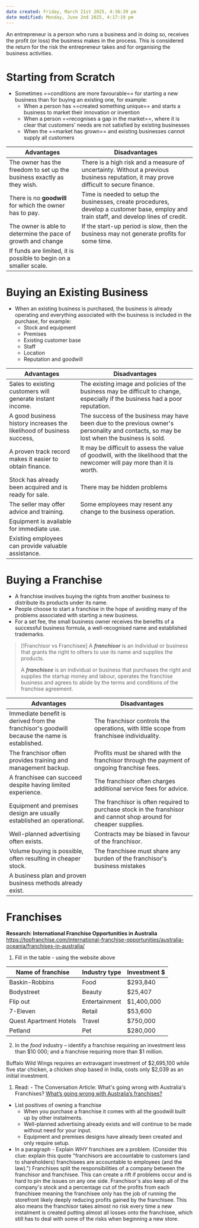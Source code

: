 ```yaml
---
date created: Friday, March 21st 2025, 4:36:39 pm
date modified: Monday, June 2nd 2025, 4:17:19 pm
---
```


An entrepreneur is a person who runs a business and in doing so, receives the profit (or loss) the business makes in the process. This is considered the return for the risk the entrepreneur takes and for organising the business activities.
# Starting from Scratch
- Sometimes ==conditions are more favourable== for starting a new business than for buying an existing one, for example:
	- When a person has ==created something unique== and starts a business to market their innovation or invention
	- When a person ==recognises a gap in the market==, where it is clear that customers' needs are not satisfied by existing businesses
	- When the ==market has grown== and existing businesses cannot supply all customers

| **Advantages**                                                             | **Disadvantages**                                                                                                                            |
| ---------------------------------------------------------------------- | ---------------------------------------------------------------------------------------------------------------------------------------- |
| The owner has the freedom to set up the business exactly as they wish. | There is a high risk and a measure of uncertainty. Without a previous business reputation, it may prove difficult to secure finance.     |
| There is no **goodwill** for which the owner has to pay.               | Time is needed to setup the businesses, create procedures, develop a customer base, employ and train staff, and develop lines of credit. |
| The owner is able to determine the pace of growth and change           | If the start-up period is slow, then the business may not generate profits for some time.                                                |
| If funds are limited, it is possible to begin on a smaller scale.      |                                                                                                                                          |

# Buying an Existing Business
- When an existing business is purchased, the business is already operating and everything associated with the business is included in the purchase, for example:
	- Stock and equipment
	- Premises
	- Existing customer base
	- Staff
	- Location
	- Reputation and goodwill

| **Advantages**                                                        | **Disadvantages**                                                                                                                         |
| --------------------------------------------------------------------- | ----------------------------------------------------------------------------------------------------------------------------------------- |
| Sales to existing customers will generate instant income.             | The existing image and policies of the business may be difficult to change, especially if the business had a poor reputation.             |
| A good business history increases the likelihood of business success, | The success of the business may have been due to the previous owner's personality and contacts, so may be lost when the business is sold. |
| A proven track record makes it easier to obtain finance.              | It may be difficult to assess the value of goodwill, with the likelihood that the newcomer will pay more than it is worth.                |
| Stock has already been acquired and is ready for sale.                | There may be hidden problems                                                                                                              |
| The seller may offer advice and training.                             | Some employees may resent any change to the business operation.                                                                           |
| Equipment is available for immediate use.                             |                                                                                                                                           |
| Existing employees can provide valuable assistance.                   |                                                                                                                                           |

# Buying a Franchise
- A franchise involves buying the rights from another business to distribute its products under its name.
- People choose to start a franchise in the hope of avoiding many of the problems associated with starting a new business.
- For a set fee, the small business owner receives the benefits of a successful business formula, a well-recognised name and established trademarks.

> [!Franchisor vs Franchisee]
> A ***franchisor*** is an individual or business that grants the right to others to use its name and supplies the products.
>
> A ***franchisee*** is an individual or business that purchases the right and supplies the startup money and labour, operates the franchise business and agrees to abide by the terms and conditions of the franchise agreement.

| **Advantages**                                                                               | **Disadvantages**                                                                                                 |
| -------------------------------------------------------------------------------------------- | ----------------------------------------------------------------------------------------------------------------- |
| Immediate benefit is derived from the franchisor's goodwill because the name is established. | The franchisor controls the operations, with little scope from franchisee individuality.                          |
| The franchisor often provides training and management backup.                                | Profits must be shared with the franchisor through the payment of ongoing franchise fees.                         |
| A franchisee can succeed despite having limited experience.                                  | The franchisor often charges additional service fees for advice.                                                  |
| Equipment and premises design are usually established an operational.                        | The franchisor is often required to purchase stock in the franshisor and cannot shop around for cheaper supplies. |
| Well-planned advertising often exists.                                                       | Contracts may be biased in favour of the franchisor.                                                              |
| Volume buying is possible, often resulting in cheaper stock.                                 | The franchisee must share any burden of the franchisor's business mistakes                                        |
| A business plan and proven business methods already exist.                                   |                                                                                                                   |

# Franchises
**Research: International Franchise Opportunities in Australia**
<https://topfranchise.com/international-franchise-opportunities/australia-oceania/franchises-in-australia/>

1. Fill in the table - using the website above

| **Name of franchise** | **Industry type** | **Investment $** |
| ---------------------- | ----------------- | ---------------- |
| Baskin-Robbins         | Food              | $293,840 |
| Bodystreet | Beauty | $25,407          |
| Flip out               | Entertainment     | $1,400,000 |
| 7-Eleven | Retail | $53,600          |
| Quest Apartment Hotels | Travel            | $750,000 |
| Petland | Pet | $280,000         |
2. In the *food* industry – identify a franchise requiring an investment less than $10 000; and a franchise requiring more than $1 million.

Buffalo Wild Wings requires an extravagant investment of $2,695,100 while five star chicken, a chicken shop based in India, costs only $2,039 as an initial investment.

1. Read: - The Conversation Article: What's going wrong with Australia's Franchises? [What’s going wrong with Australia’s franchises?](https://theconversation.com/whats-going-wrong-with-australias-franchises-92916)

- List positives of owning a franchise
	- When you purchase a franchise it comes with all the goodwill built up by other instalments.
	- Well-planned advertising already exists and will continue to be made without need for your input.
	- Equipment and premises designs have already been created and only require setup.
- In a paragraph - Explain *WHY* franchises are a problem. (Consider this clue: explain this quote "franchisors are accountable to customers (and to shareholders) franchisees are accountable to employees (and the law).")
Franchises split the responsibilities of a company between the franchisor and franchisee. This can create a rift if problems occur and is hard to pin the issues on any one side. Franchisor's also keep all of the company's stock and a percentage cut of the profits from each franchisee meaning the franchisee only has the job of running the storefront likely deeply reducing profits gained by the franchisee. This also means the franchisor takes almost no risk every time a new instalment is created putting almost all losses onto the franchisee, which still has to deal with some of the risks when beginning a new store.